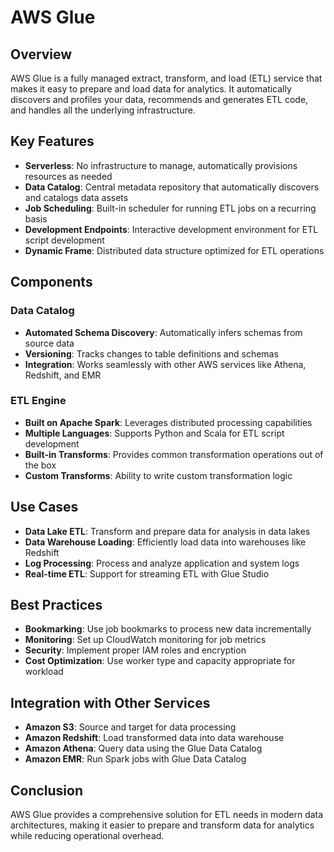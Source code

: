 # AWS Glue
## Overview
AWS Glue is a fully managed extract, transform, and load (ETL) service that makes it easy to prepare and load data for analytics. It automatically discovers and profiles your data, recommends and generates ETL code, and handles all the underlying infrastructure.

## Key Features
- **Serverless**: No infrastructure to manage, automatically provisions resources as needed
- **Data Catalog**: Central metadata repository that automatically discovers and catalogs data assets
- **Job Scheduling**: Built-in scheduler for running ETL jobs on a recurring basis
- **Development Endpoints**: Interactive development environment for ETL script development
- **Dynamic Frame**: Distributed data structure optimized for ETL operations

## Components
### Data Catalog
- **Automated Schema Discovery**: Automatically infers schemas from source data
- **Versioning**: Tracks changes to table definitions and schemas
- **Integration**: Works seamlessly with other AWS services like Athena, Redshift, and EMR

### ETL Engine
- **Built on Apache Spark**: Leverages distributed processing capabilities
- **Multiple Languages**: Supports Python and Scala for ETL script development
- **Built-in Transforms**: Provides common transformation operations out of the box
- **Custom Transforms**: Ability to write custom transformation logic

## Use Cases
- **Data Lake ETL**: Transform and prepare data for analysis in data lakes
- **Data Warehouse Loading**: Efficiently load data into warehouses like Redshift
- **Log Processing**: Process and analyze application and system logs
- **Real-time ETL**: Support for streaming ETL with Glue Studio

## Best Practices
- **Bookmarking**: Use job bookmarks to process new data incrementally
- **Monitoring**: Set up CloudWatch monitoring for job metrics
- **Security**: Implement proper IAM roles and encryption
- **Cost Optimization**: Use worker type and capacity appropriate for workload

## Integration with Other Services
- **Amazon S3**: Source and target for data processing
- **Amazon Redshift**: Load transformed data into data warehouse
- **Amazon Athena**: Query data using the Glue Data Catalog
- **Amazon EMR**: Run Spark jobs with Glue Data Catalog

## Conclusion
AWS Glue provides a comprehensive solution for ETL needs in modern data architectures, making it easier to prepare and transform data for analytics while reducing operational overhead.